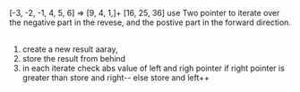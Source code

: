 [-3, -2, -1, 4, 5, 6] => [9, 4, 1,]+ [16, 25, 36]
use Two pointer to iterate over the negative part in the revese, and the postive part in the forward direction.
​
1. create a new result aaray,
2. store the result from behind
3. in each iterate check abs value of left and righ pointer
if right pointer is greater than store and right--
else store and left++